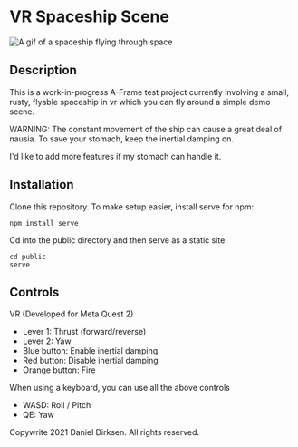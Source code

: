 # VR Spaceship Scene

![A gif of a spaceship flying through space](/doc/demo.gif)

## Description

This is a work-in-progress A-Frame test project currently involving a small, rusty, flyable spaceship in vr which you can fly around a simple demo scene.

WARNING: The constant movement of the ship can cause a great deal of nausia. To save your stomach, keep the inertial damping on.

I'd like to add more features if my stomach can handle it.

## Installation

Clone this repository. To make setup easier, install serve for npm:

    npm install serve

Cd into the public directory and then serve as a static site.

    cd public
    serve

## Controls

VR (Developed for Meta Quest 2)

* Lever 1: Thrust (forward/reverse)
* Lever 2: Yaw
* Blue button: Enable inertial damping
* Red button: Disable inertial damping
* Orange button: Fire

When using a keyboard, you can use all the above controls

* WASD: Roll / Pitch
* QE: Yaw

Copywrite 2021 Daniel Dirksen. All rights reserved.